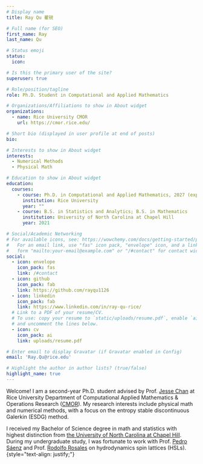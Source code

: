 ```yaml
---
# Display name
title: Ray Qu 瞿锐

# Full name (for SEO)
first_name: Ray
last_name: Qu

# Status emoji
status:
  icon:

# Is this the primary user of the site?
superuser: true

# Role/position/tagline
role: Ph.D. Student in Computational and Applied Mathematics

# Organizations/Affiliations to show in About widget
organizations:
  - name: Rice University CMOR
    url: https://cmor.rice.edu/

# Short bio (displayed in user profile at end of posts)
bio:

# Interests to show in About widget
interests:
  - Numerical Methods
  - Physical Math

# Education to show in About widget
education:
  courses:
    - course: Ph.D. in Computational and Applied Mathematics, 2027 (expected)
      institution: Rice University
      year: ""
    - course: B.S. in Statistics and Analytics; B.S. in Mathematics
      institution: University of North Carolina at Chapel Hill
      year: 2021

# Social/Academic Networking
# For available icons, see: https://wowchemy.com/docs/getting-started/page-builder/#icons
#   For an email link, use "fas" icon pack, "envelope" icon, and a link in the
#   form "mailto:your-email@example.com" or "/#contact" for contact widget.
social:
  - icon: envelope
    icon_pack: fas
    link: /#contact
  - icon: github
    icon_pack: fab
    link: https://github.com/rayqu1126
  - icon: linkedin
    icon_pack: fab
    link: https://www.linkedin.com/in/ray-qu-rice/
  # Link to a PDF of your resume/CV.
  # To use: copy your resume to `static/uploads/resume.pdf`, enable `ai` icons in `params.yaml`,
  # and uncomment the lines below.
  - icon: cv
    icon_pack: ai
    link: uploads/resume.pdf

# Enter email to display Gravatar (if Gravatar enabled in Config)
email: 'Ray.Qu@rice.edu'

# Highlight the author in author lists? (true/false)
highlight_name: true
---
```


Welcome! I am a second-year Ph.D. student advised by Prof. [Jesse Chan](https://jlchan.github.io/) at Rice University Department of Computational Applied Mathematics & Operations Research ([CMOR](https://cmor.rice.edu/)). My research interests include physical math and numerical methods, with a focus on the entropy stable discontinuous Galerkin (ESDG) method. 

I received my Bachelor of Science degree in math and statistics with highest distinction from [the University of North Carolina at Chapel Hill](https://www.unc.edu/). During my undergraduate study, I was fortunate to work with Prof. [Pedro Sáenz](https://www.pml.unc.edu/about-me) and Prof. [Rodolfo Rosales](https://math.mit.edu/directory/profile.html?pid=228) on hydrodynamics spin lattices (HSLs).
{style="text-align: justify;"}
